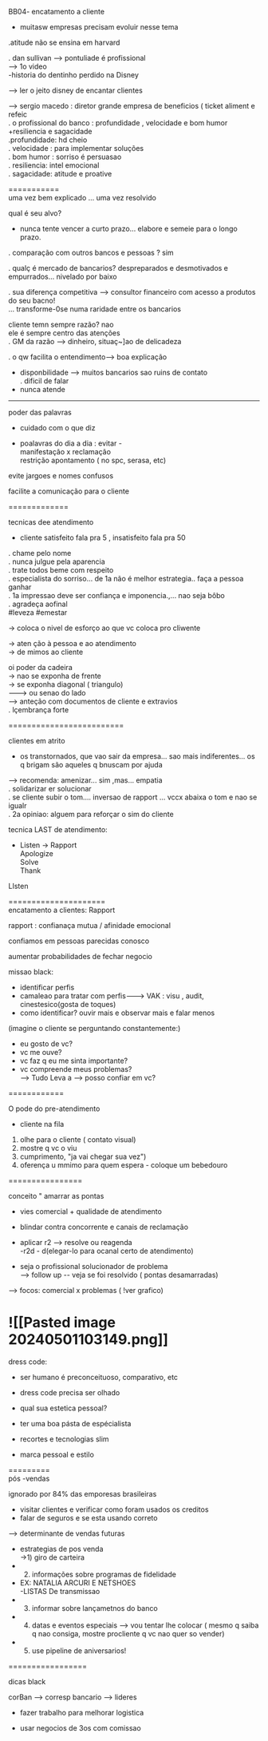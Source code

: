 BB04- encatamento a cliente  
  
- muitasw empresas precisam evoluir nesse tema  
  
.atitude não se ensina em harvard  
  
. dan sullivan --> pontuliade é profissional  
--> 1o video  
-historia do dentinho perdido na Disney  
  
--> ler o jeito disney de encantar clientes  
  
  
--> sergio macedo : diretor grande empresa de beneficios ( ticket aliment e refeic  
. o profissional do banco : profundidade , velocidade e bom humor +resiliencia e sagacidade  
.profundidade: hd cheio  
. velocidade : para implementar soluções  
. bom humor : sorriso é persuasao  
. resiliencia: intel emocional  
. sagacidade: atitude e proative  
  
===========  
uma vez bem explicado ... uma vez resolvido  
  
qual é seu alvo?  
  
- nunca tente vencer a curto prazo... elabore e semeie para o longo prazo.  
  
. comparação com outros bancos e pessoas ? sim  
  
. qualç é mercado de bancarios? despreparados e desmotivados e empurrados... nivelado por baixo  
  
. sua diferença competitiva --> consultor financeiro com acesso a produtos do seu bacno!  
... transforme-0se numa raridade entre os bancarios  
  
  
cliente temn sempre razão? nao  
ele é sempre centro das atenções  
. GM da razão --> dinheiro, situaç~]ao de delicadeza  
  
. o qw facilita o entendimento--> boa explicação  
  
- disponbilidade --> muitos bancarios sao ruins de contato  
. dificil de falar  
- nunca atende  
  
------------  
  
poder das palavras  
- cuidado com o que diz  
  
- poalavras do dia a dia : evitar -  
manifestação x reclamação  
restrição apontamento ( no spc, serasa, etc)  
  
evite jargoes e nomes confusos  
  
facilite a comunicação para o cliente  
  
=============  
  
tecnicas dee atendimento  
  
- cliente satisfeito fala pra 5 , insatisfeito fala pra 50  
  
. chame pelo nome  
. nunca julgue pela aparencia  
. trate todos beme com respeito  
. especialista do sorriso... de 1a não é melhor estrategia.. faça a pessoa ganhar  
. 1a impressao deve ser confiança e imponencia.,... nao seja bôbo  
. agradeça aofinal  
#leveza #emestar  
  
-> coloca o nivel de esforço ao que vc coloca pro cliwente  
  
-> aten ção à pessoa e ao atendimento  
-> de mimos ao cliente  
  
oi poder da cadeira  
-> nao se exponha de frente  
-> se exponha diagonal ( triangulo)  
---> ou senao do lado  
--> anteção com documentos de cliente e extravios  
. lçembrança forte  
  
=========================  
  
clientes em atrito  
- os transtornados, que vao sair da empresa... sao mais indiferentes... os q brigam são aqueles q bnuscam por ajuda  
  
--> recomenda: amenizar... sim ,mas... empatia  
. solidarizar er solucionar  
. se cliente subir o tom.... inversao de rapport ... vccx abaixa o tom e nao se igualr  
. 2a opiniao: alguem para reforçar o sim do cliente  
  
tecnica LAST de atendimento:  
- Listen -> Rapport  
Apologize  
Solve  
Thank  
  
LIsten  
  
=====================  
encatamento a clientes: Rapport  
  
rapport : confianaça mutua / afinidade emocional  
  
confiamos em pessoas parecidas conosco  
  
aumentar probabilidades de fechar negocio  
  
missao black:  
- identificar perfis  
- camaleao para tratar com perfis---> VAK : visu , audit, cinestesico(gosta de toques)  
- como identificar? ouvir mais e observar mais e falar menos  
  
(imagine o cliente se perguntando constantemente:)  
- eu gosto de vc?  
- vc me ouve?  
- vc faz q eu me sinta importante?  
- vc compreende meus problemas?  
--> Tudo Leva a --> posso confiar em vc?  
  
============  
  
O pode do pre-atendimento  
- cliente na fila  
  
1) olhe para o cliente ( contato visual)  
2) mostre q vc o viu  
3) cumprimento, "ja vai chegar sua vez")  
4) oferença u mmimo para quem espera - coloque um bebedouro  
  
================  
  
conceito " amarrar as pontas  
  
- vies comercial + qualidade de atendimento  
  
- blindar contra concorrente e canais de reclamação  
  
- aplicar r2 --> resolve ou reagenda  
-r2d - d(elegar-lo para ocanal certo de atendimento)  
  
- seja o profissional solucionador de problema  
--> follow up -- veja se foi resolvido ( pontas desamarradas)  
  
--> focos: comercial x problemas ( !ver grafico)  

  ![[Pasted image 20240501103149.png]]
===================  
  
dress code:  
  
- ser humano é preconceituoso, comparativo, etc  
- dress code precisa ser olhado  
- qual sua estetica pessoal?  
  
- ter uma boa pásta de espécialista  
- recortes e tecnologias slim  
  
- marca pessoal e estilo  
  
=========  
pós -vendas  
  
ignorado por 84% das emporesas brasileiras  
- visitar clientes e verificar como foram usados os creditos  
- falar de seguros e se esta usando correto  
  
--> determinante de vendas futuras  
  
- estrategias de pos venda  
->1) giro de carteira  
- 2) informações sobre programas de fidelidade  
- EX: NATALIA ARCURI E NETSHOES  
-LISTAS De transmissao  
- 3) informar sobre lançametnos do banco  
- 4) datas e eventos especiais --> vou tentar lhe colocar ( mesmo q saiba q nao consiga, mostre procliente q vc nao quer so vender)  
- 5) use pipeline de aniversarios!  
  
=================  
  
dicas black  
  
corBan --> corresp bancario --> lideres  
- fazer trabalho para melhorar logistica  
  
- usar negocios de 3os com comissao